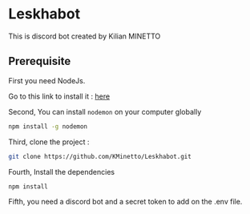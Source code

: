 # Leskhabot

This is discord bot created by Kilian MINETTO

## Prerequisite

First you need NodeJs.

Go to this link to install it : [here](https://nodejs.org/en)

Second, You can install `nodemon` on your computer globally

```bash
npm install -g nodemon
```

Third, clone the project :

```bash
git clone https://github.com/KMinetto/Leskhabot.git
```

Fourth, Install the dependencies

```bash
npm install
```

Fifth, you need a discord bot and a secret token to add on the .env file.